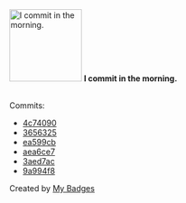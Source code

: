 <img src="https://my-badges.github.io/my-badges/morning-commits.png" alt="I commit in the morning." title="I commit in the morning." width="128">
<strong>I commit in the morning.</strong>
<br><br>

Commits:

- <a href="https://github.com/RAHULKRISHNAKR/Seminar_Hall_Booking_System/commit/4c740901b9098c87aad438130925e90b13f5b59b">4c74090</a>
- <a href="https://github.com/RAHULKRISHNAKR/Seminar_Hall_Booking_System/commit/3656325a92ff5bae7e150065552cd5375008c361">3656325</a>
- <a href="https://github.com/RAHULKRISHNAKR/Bank-Customer-Behaviour/commit/ea599cbc81ab8dfcdf17593483a2172504c4ea94">ea599cb</a>
- <a href="https://github.com/RAHULKRISHNAKR/Bank-Customer-Behaviour/commit/aea6ce7365b11e3b5829aaacb4fa6c032fd7e720">aea6ce7</a>
- <a href="https://github.com/RAHULKRISHNAKR/KTU_S4_PYTHON_LAB/commit/3aed7acd3b896f3a346dc8bc049b9bcca4f77bc9">3aed7ac</a>
- <a href="https://github.com/RAHULKRISHNAKR/PYTHON-LAB/commit/9a994f8eb279d64ae728ccb0bc4ee74c13340102">9a994f8</a>


Created by <a href="https://github.com/my-badges/my-badges">My Badges</a>